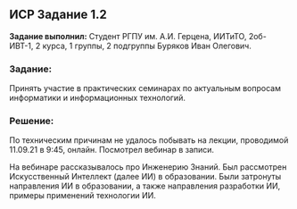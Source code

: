 ## ИСР Задание 1.2

**Задание выполнил:** Студент РГПУ им. А.И. Герцена, ИИТиТО, 2об-ИВТ-1, 2 курса, 1 группы, 2 подгруппы Буряков Иван Олегович.

### Задание: 

Принять участие в практических семинарах по актуальным вопросам информатики и информационных технологий.

### Решение:

По техническим причинам не удалось побывать на лекции, проводимой 11.09.21 в 9:45, онлайн. Посмотрел вебинар в записи.

На вебинаре рассказывалось про Инженерию Знаний. Был рассмотрен Искусственный Интеллект (далее ИИ) в образовании. Были затронуты направления ИИ в образовании, а также направления разработки ИИ, примеры применений технологии ИИ.
